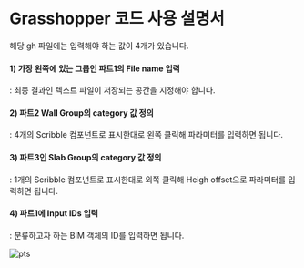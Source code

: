# Grasshopper 코드 사용 설명서



해당 gh 파일에는 입력해야 하는 값이 4개가 있습니다.


#### 1) 가장 왼쪽에 있는 그룹인 파트1의 File name 입력
: 최종 결과인 텍스트 파일이 저장되는 공간을 지정해야 합니다.

#### 2) 파트2 Wall Group의 category 값 정의
: 4개의 Scribble 컴포넌트로 표시한대로 왼쪽 클릭해 파라미터를 입력하면 됩니다.

#### 3) 파트3인 Slab Group의 category 값 정의
: 1개의 Scribble 컴포넌트로 표시한대로 외쪽 클릭해 Heigh offset으로 파라미터를 입력하면 됩니다.

#### 4) 파트1에 Input IDs 입력
: 분류하고자 하는 BIM 객체의 ID를 입력하면 됩니다.

![pts](https://github.com/Suh10000/BIM_Element_Subtype_Classification/assets/90237040/b8e5b191-4878-47b9-bde2-1da8a97bd329)
